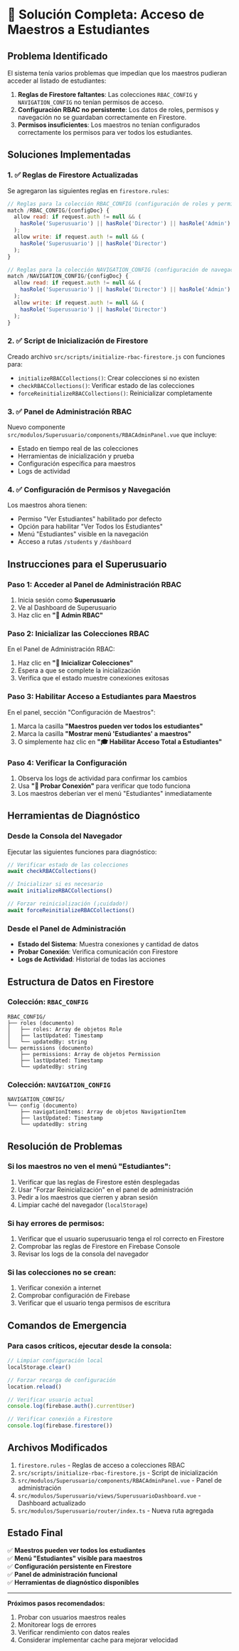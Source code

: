 # 🔧 Solución Completa: Acceso de Maestros a Estudiantes

## Problema Identificado

El sistema tenía varios problemas que impedían que los maestros pudieran acceder al listado de estudiantes:

1. **Reglas de Firestore faltantes**: Las colecciones `RBAC_CONFIG` y `NAVIGATION_CONFIG` no tenían permisos de acceso.
2. **Configuración RBAC no persistente**: Los datos de roles, permisos y navegación no se guardaban correctamente en Firestore.
3. **Permisos insuficientes**: Los maestros no tenían configurados correctamente los permisos para ver todos los estudiantes.

## Soluciones Implementadas

### 1. ✅ Reglas de Firestore Actualizadas

Se agregaron las siguientes reglas en `firestore.rules`:

```javascript
// Reglas para la colección RBAC_CONFIG (configuración de roles y permisos)
match /RBAC_CONFIG/{configDoc} {
  allow read: if request.auth != null && (
    hasRole('Superusuario') || hasRole('Director') || hasRole('Admin')
  );
  allow write: if request.auth != null && (
    hasRole('Superusuario') || hasRole('Director')
  );
}

// Reglas para la colección NAVIGATION_CONFIG (configuración de navegación)
match /NAVIGATION_CONFIG/{configDoc} {
  allow read: if request.auth != null && (
    hasRole('Superusuario') || hasRole('Director') || hasRole('Admin') || hasRole('Maestro')
  );
  allow write: if request.auth != null && (
    hasRole('Superusuario') || hasRole('Director')
  );
}
```

### 2. ✅ Script de Inicialización de Firestore

Creado archivo `src/scripts/initialize-rbac-firestore.js` con funciones para:

- `initializeRBACCollections()`: Crear colecciones si no existen
- `checkRBACCollections()`: Verificar estado de las colecciones
- `forceReinitializeRBACCollections()`: Reinicializar completamente

### 3. ✅ Panel de Administración RBAC

Nuevo componente `src/modulos/Superusuario/components/RBACAdminPanel.vue` que incluye:

- Estado en tiempo real de las colecciones
- Herramientas de inicialización y prueba
- Configuración específica para maestros
- Logs de actividad

### 4. ✅ Configuración de Permisos y Navegación

Los maestros ahora tienen:

- Permiso "Ver Estudiantes" habilitado por defecto
- Opción para habilitar "Ver Todos los Estudiantes"
- Menú "Estudiantes" visible en la navegación
- Acceso a rutas `/students` y `/dashboard`

## Instrucciones para el Superusuario

### Paso 1: Acceder al Panel de Administración RBAC

1. Inicia sesión como **Superusuario**
2. Ve al Dashboard de Superusuario
3. Haz clic en **"🔧 Admin RBAC"**

### Paso 2: Inicializar las Colecciones RBAC

En el Panel de Administración RBAC:

1. Haz clic en **"🚀 Inicializar Colecciones"**
2. Espera a que se complete la inicialización
3. Verifica que el estado muestre conexiones exitosas

### Paso 3: Habilitar Acceso a Estudiantes para Maestros

En el panel, sección "Configuración de Maestros":

1. Marca la casilla **"Maestros pueden ver todos los estudiantes"**
2. Marca la casilla **"Mostrar menú 'Estudiantes' a maestros"**
3. O simplemente haz clic en **"🎓 Habilitar Acceso Total a Estudiantes"**

### Paso 4: Verificar la Configuración

1. Observa los logs de actividad para confirmar los cambios
2. Usa **"🧪 Probar Conexión"** para verificar que todo funciona
3. Los maestros deberían ver el menú "Estudiantes" inmediatamente

## Herramientas de Diagnóstico

### Desde la Consola del Navegador

Ejecutar las siguientes funciones para diagnóstico:

```javascript
// Verificar estado de las colecciones
await checkRBACCollections()

// Inicializar si es necesario
await initializeRBACCollections()

// Forzar reinicialización (¡cuidado!)
await forceReinitializeRBACCollections()
```

### Desde el Panel de Administración

- **Estado del Sistema**: Muestra conexiones y cantidad de datos
- **Probar Conexión**: Verifica comunicación con Firestore
- **Logs de Actividad**: Historial de todas las acciones

## Estructura de Datos en Firestore

### Colección: `RBAC_CONFIG`

```
RBAC_CONFIG/
├── roles (documento)
│   ├── roles: Array de objetos Role
│   ├── lastUpdated: Timestamp
│   └── updatedBy: string
└── permissions (documento)
    ├── permissions: Array de objetos Permission
    ├── lastUpdated: Timestamp
    └── updatedBy: string
```

### Colección: `NAVIGATION_CONFIG`

```
NAVIGATION_CONFIG/
└── config (documento)
    ├── navigationItems: Array de objetos NavigationItem
    ├── lastUpdated: Timestamp
    └── updatedBy: string
```

## Resolución de Problemas

### Si los maestros no ven el menú "Estudiantes":

1. Verificar que las reglas de Firestore estén desplegadas
2. Usar "Forzar Reinicialización" en el panel de administración
3. Pedir a los maestros que cierren y abran sesión
4. Limpiar caché del navegador (`localStorage`)

### Si hay errores de permisos:

1. Verificar que el usuario superusuario tenga el rol correcto en Firestore
2. Comprobar las reglas de Firestore en Firebase Console
3. Revisar los logs de la consola del navegador

### Si las colecciones no se crean:

1. Verificar conexión a internet
2. Comprobar configuración de Firebase
3. Verificar que el usuario tenga permisos de escritura

## Comandos de Emergencia

### Para casos críticos, ejecutar desde la consola:

```javascript
// Limpiar configuración local
localStorage.clear()

// Forzar recarga de configuración
location.reload()

// Verificar usuario actual
console.log(firebase.auth().currentUser)

// Verificar conexión a Firestore
console.log(firebase.firestore())
```

## Archivos Modificados

1. `firestore.rules` - Reglas de acceso a colecciones RBAC
2. `src/scripts/initialize-rbac-firestore.js` - Script de inicialización
3. `src/modulos/Superusuario/components/RBACAdminPanel.vue` - Panel de administración
4. `src/modulos/Superusuario/views/SuperusuarioDashboard.vue` - Dashboard actualizado
5. `src/modulos/Superusuario/router/index.ts` - Nueva ruta agregada

## Estado Final

✅ **Maestros pueden ver todos los estudiantes**  
✅ **Menú "Estudiantes" visible para maestros**  
✅ **Configuración persistente en Firestore**  
✅ **Panel de administración funcional**  
✅ **Herramientas de diagnóstico disponibles**

---

**Próximos pasos recomendados:**

1. Probar con usuarios maestros reales
2. Monitorear logs de errores
3. Verificar rendimiento con datos reales
4. Considerar implementar cache para mejorar velocidad
